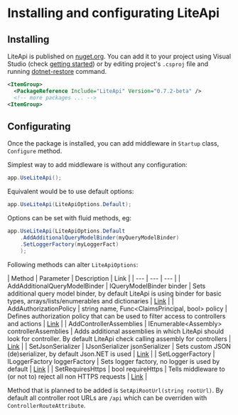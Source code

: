 ﻿---
Author: stanac
CreatedDate: 2017-03-30
Title: Installing and configurating
RenderTitle: false
IsHtml: false
Id: install-and-configure
---

# Installing and configurating LiteApi

## Installing

LiteApi is published on [nuget.org](https://www.nuget.org/packages/LiteApi/).
You can add it to your project
using Visual Studio (check [getting started](/getting-started))
or by editing project's `.csproj` file and running [dotnet-restore](https://docs.microsoft.com/en-us/dotnet/articles/core/tools/dotnet-restore) command.

```xml
<ItemGroup>
  <PackageReference Include="LiteApi" Version="0.7.2-beta" />
  <!-- more packages ... -->
<ItemGroup>
```

## Configurating

Once the package is installed, you can add middleware in `Startup` class,
`Configure` method.

Simplest way to add middleware is without any configuration:

```csharp
app.UseLiteApi();
```

Equivalent would be to use default options:

```csharp
app.UseLiteApi(LiteApiOptions.Default);
```

Options can be set with fluid methods, eg:

```csharp
app.UseLiteApi(LiteApiOptions.Default
    .AddAdditionalQueryModelBinder(myQueryModelBinder)
    .SetLoggerFactory(myLoggerFact)
    );
```

Following methods can alter `LiteApiOptions`:

| Method | Parameter | Description | Link |
| --- | --- | --- |
| AddAdditionalQueryModelBinder | IQueryModelBinder binder | Sets additional query model binder, by default LiteApi is using binder for basic types, arrays/lists/enumerables and dictionaries | [Link](/docs/custom-parameter-provider) |
| AddAuthorizationPolicy | string name, Func<ClaimsPrincipal, bool> policy | Defines authorization policy that can be used to filter access to controllers and actions | [Link](/docs/policy-authorization) |
| AddControllerAssemblies | IEnumerable&lt;Assembly&gt; controllerAssemblies | Adds additional assemblies in which LiteApi should look for controller. By default LiteApi check calling assembly for controllers | [Link](/docs/controller-registration) |
| SetJsonSerializer | IJsonSerializer jsonSerializer | Sets custom JSON (de)serializer, by default Json.NET is used | [Link](/docs/changing-json-serializer) |
| SetLoggerFactory | ILoggerFactory loggerFactory | Sets logger factory, no logger is used by default | [Link](/docs/configurating-logging) |
| SetRequiresHttps | bool requireHttps | Tells middleware to (or not to) reject all non HTTPS requests | [Link](/docs/require-https) |

Method that is planned to be added is `SetApiRootUrl(string rootUrl)`.
By default all controller root URLs are `/api` which can be overriden with `ControllerRouteAttribute`.
